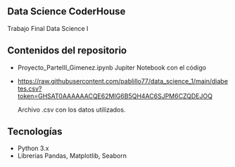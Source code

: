 ## Data Science CoderHouse
Trabajo Final Data Science I

## Contenidos del repositorio
* Proyecto_ParteIII_Gimenez.ipynb
  Jupiter Notebook con el código
* https://raw.githubusercontent.com/pablillo77/data_science_1/main/diabetes.csv?token=GHSAT0AAAAAACQE62MIG6B5QH4AC6SJPM6CZQDEJOQ

  Archivo .csv con los datos utilizados.
	
## Tecnologías
* Python 3.x
* Librerias Pandas, Matplotlib, Seaborn

